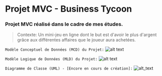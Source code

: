 # Projet MVC - Business Tycoon

### Projet MVC réalisé dans le cadre de mes études. 
> Contexte: Un mini-jeu en ligne dont le but est d'avoir le plus d'argent grâce aux différentes affaires que le joueur aura achetées.


```Modèle Conceptuel de Données (MCD) du Projet:```
![alt text](https://i.ibb.co/YQgpQ0f/MCD.png)



```Modèle Logique de Données (MLD) du Projet:```
![alt text](https://i.ibb.co/Y2WYqM0/MLD.png)


```Diagramme de Classe (UML) - [Encore en cours de création]:```
![alt_text](https://i.ibb.co/NxR9yNc/UML.png)

